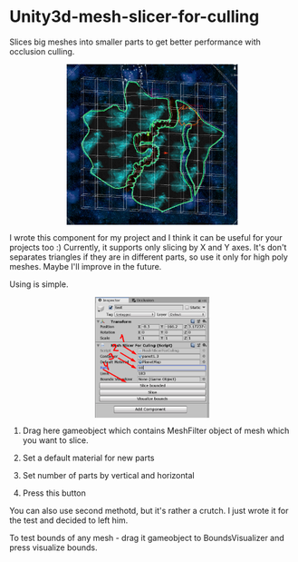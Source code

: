 # Unity3d-mesh-slicer-for-culling
Slices big meshes into smaller parts to get better performance with occlusion culling.
 
 <p align="center">
 <img align="center" width="60%" src="/images/scr2.png">
 </p>

I wrote this component for my project and I think it can be useful for your projects too :) Currently, it supports only slicing by X and Y axes. It's don't separates triangles if they are in different parts, so use it only for high poly meshes.  Maybe I'll improve in the future.

Using is simple.

 <p align="center">
 <img align="center" width="40%" src="/images/scr1.png">
 </p>

1. Drag here gameobject which contains MeshFilter object of mesh which you want to slice.

2. Set a default material for new parts

3. Set number of parts by vertical and horizontal

4. Press this button


You can also use second methotd, but it's rather a crutch. I just wrote it for the test and decided to left him.

To test bounds of any mesh - drag it gameobject to BoundsVisualizer and press visualize bounds.